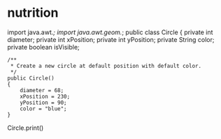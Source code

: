 # nutrition
import java.awt.*;
import java.awt.geom.*;
public class Circle
{
    private int diameter;
    private int xPosition;
    private int yPosition;
    private String color;
    private boolean isVisible;
    
    /**
     * Create a new circle at default position with default color.
     */
    public Circle()
    {
        diameter = 68;
        xPosition = 230;
        yPosition = 90;
        color = "blue";
    }
Circle.print()
